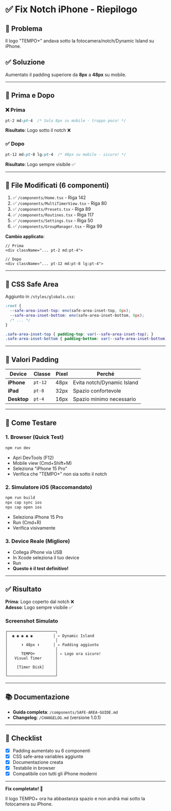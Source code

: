 # ✅ Fix Notch iPhone - Riepilogo

## 🎯 Problema
Il logo "TEMPO+" andava sotto la fotocamera/notch/Dynamic Island su iPhone.

## ✅ Soluzione
Aumentato il padding superiore da **8px** a **48px** su mobile.

---

## 📱 Prima e Dopo

### ❌ Prima
```css
pt-2 md:pt-4  /* Solo 8px su mobile - troppo poco! */
```

**Risultato**: Logo sotto il notch ❌

### ✅ Dopo
```css
pt-12 md:pt-8 lg:pt-4  /* 48px su mobile - sicuro! */
```

**Risultato**: Logo sempre visibile ✅

---

## 📂 File Modificati (6 componenti)

1. ✅ `/components/Home.tsx` - Riga 142
2. ✅ `/components/MultiTimerView.tsx` - Riga 80
3. ✅ `/components/Presets.tsx` - Riga 89
4. ✅ `/components/Routines.tsx` - Riga 117
5. ✅ `/components/Settings.tsx` - Riga 50
6. ✅ `/components/GroupManager.tsx` - Riga 99

**Cambio applicato**:
```tsx
// Prima
<div className="... pt-2 md:pt-4">

// Dopo
<div className="... pt-12 md:pt-8 lg:pt-4">
```

---

## 🎨 CSS Safe Area

Aggiunto in `/styles/globals.css`:

```css
:root {
  --safe-area-inset-top: env(safe-area-inset-top, 0px);
  --safe-area-inset-bottom: env(safe-area-inset-bottom, 0px);
  /* ... */
}

.safe-area-inset-top { padding-top: var(--safe-area-inset-top); }
.safe-area-inset-bottom { padding-bottom: var(--safe-area-inset-bottom); }
```

---

## 📐 Valori Padding

| Device | Classe | Pixel | Perché |
|--------|--------|-------|--------|
| **iPhone** | `pt-12` | 48px | Evita notch/Dynamic Island |
| **iPad** | `pt-8` | 32px | Spazio confortevole |
| **Desktop** | `pt-4` | 16px | Spazio minimo necessario |

---

## 🧪 Come Testare

### 1. Browser (Quick Test)
```bash
npm run dev
```
- Apri DevTools (F12)
- Mobile view (Cmd+Shift+M)
- Seleziona "iPhone 15 Pro"
- Verifica che "TEMPO+" non sia sotto il notch

### 2. Simulatore iOS (Raccomandato)
```bash
npm run build
npx cap sync ios
npx cap open ios
```
- Seleziona iPhone 15 Pro
- Run (Cmd+R)
- Verifica visivamente

### 3. Device Reale (Migliore)
- Collega iPhone via USB
- In Xcode seleziona il tuo device
- Run
- **Questo è il test definitivo!**

---

## ✅ Risultato

**Prima**: Logo coperto dal notch ❌  
**Adesso**: Logo sempre visibile ✅

### Screenshot Simulato

```
┌─────────────────────┐
│  ◉ ◉ ◉ ◉ ◉         │ ← Dynamic Island
│                     │
│      ⬇️ 48px ⬇️      │ ← Padding aggiunto
│                     │
│      TEMPO+         │ ← Logo ora sicuro!
│   Visual Timer      │
│                     │
│    [Timer Disk]     │
│                     │
└─────────────────────┘
```

---

## 📚 Documentazione

- **Guida completa**: `/components/SAFE-AREA-GUIDE.md`
- **Changelog**: `/CHANGELOG.md` (versione 1.0.1)

---

## 🎯 Checklist

- [x] Padding aumentato su 6 componenti
- [x] CSS safe-area variables aggiunte
- [x] Documentazione creata
- [x] Testabile in browser
- [x] Compatibile con tutti gli iPhone moderni

---

**Fix completato! 🎉**

Il logo TEMPO+ ora ha abbastanza spazio e non andrà mai sotto la fotocamera su iPhone.
